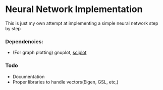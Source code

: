 <h1>Neural Network Implementation</h1>
<p>This is just my own attempt at implementing a simple neural network step by step</p>

<h3>Dependencies:</h3>
<ul>
<li>(For graph plotting) gnuplot, <a href='https://github.com/sciplot/sciplot'>sciplot</a></li>
</ul>

<h3>Todo</h3>
<ul>
   <li>Documentation</li>
   <li>Proper libraries to handle vectors(Eigen, GSL, etc,)</li>
</ul>
